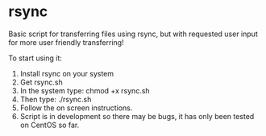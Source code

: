 rsync
=====

Basic script for transferring files using rsync, but with requested user input for more user friendly transferring!

To start using it: 

1. Install rsync on your system
2. Get rsync.sh
3. In the system type: chmod +x rsync.sh
4. Then type: ./rsync.sh
5. Follow the on screen instructions.
6. Script is in development so there may be bugs, it has only been tested on CentOS so far.
